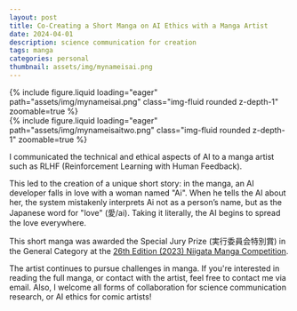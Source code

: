 ```yaml
---
layout: post
title: Co-Creating a Short Manga on AI Ethics with a Manga Artist
date: 2024-04-01
description: science communication for creation
tags: manga
categories: personal
thumbnail: assets/img/mynameisai.png
---
```

<div class="row mt-3">
    <div class="col-sm mt-3 mt-md-0">
        {% include figure.liquid loading="eager" path="assets/img/mynameisai.png" class="img-fluid rounded z-depth-1" zoomable=true %}
    </div>
    <div class="col-sm mt-3 mt-md-0">
        {% include figure.liquid loading="eager" path="assets/img/mynameisaitwo.png" class="img-fluid rounded z-depth-1" zoomable=true %}
    </div>
</div>

I communicated the technical and ethical aspects of AI to a manga artist such as RLHF (Reinforcement Learning with Human Feedback). 

This led to the creation of a unique short story: in the manga, an AI developer falls in love with a woman named "Ai". When he tells the AI about her, the system mistakenly interprets Ai not as a person’s name, but as the Japanese word for "love" (愛/ai).
Taking it literally, the AI begins to spread the love everywhere.

This short manga was awarded the Special Jury Prize (実行委員会特別賞) in the General Category at the [26th Edition (2023) Niigata Manga Competition](https://manganime-niigata.jp/results/5069/). 

The artist continues to pursue challenges in manga. If you're interested in reading the full manga, or contact with the artist, feel free to contact me via email. Also, I welcome all forms of collaboration for science communication research, or AI ethics for comic artists!
